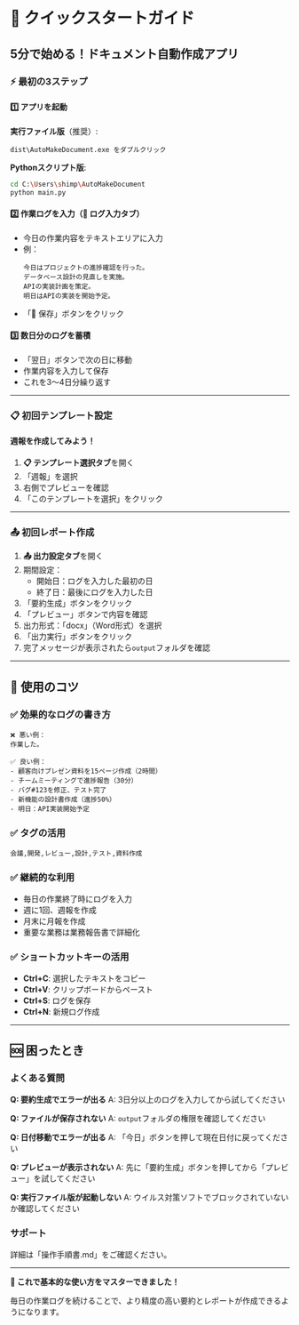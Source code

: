 # 🚀 クイックスタートガイド

## 5分で始める！ドキュメント自動作成アプリ

### ⚡ 最初の3ステップ

#### 1️⃣ アプリを起動

**実行ファイル版**（推奨）:
```
dist\AutoMakeDocument.exe をダブルクリック
```

**Pythonスクリプト版**:
```bash
cd C:\Users\shimp\AutoMakeDocument
python main.py
```

#### 2️⃣ 作業ログを入力（📝 ログ入力タブ）
- 今日の作業内容をテキストエリアに入力
- 例：
  ```
  今日はプロジェクトの進捗確認を行った。
  データベース設計の見直しを実施。
  APIの実装計画を策定。
  明日はAPIの実装を開始予定。
  ```
- 「💾 保存」ボタンをクリック

#### 3️⃣ 数日分のログを蓄積
- 「翌日」ボタンで次の日に移動
- 作業内容を入力して保存
- これを3〜4日分繰り返す

---

### 📋 初回テンプレート設定

#### 週報を作成してみよう！

1. **📋 テンプレート選択タブ**を開く
2. 「週報」を選択
3. 右側でプレビューを確認
4. 「このテンプレートを選択」をクリック

---

### 📤 初回レポート作成

1. **📤 出力設定タブ**を開く
2. 期間設定：
   - 開始日：ログを入力した最初の日
   - 終了日：最後にログを入力した日
3. 「要約生成」ボタンをクリック
4. 「プレビュー」ボタンで内容を確認
5. 出力形式：「docx」（Word形式）を選択
6. 「出力実行」ボタンをクリック
7. 完了メッセージが表示されたら`output`フォルダを確認

---

## 🎯 使用のコツ

### ✅ 効果的なログの書き方
```
❌ 悪い例：
作業した。

✅ 良い例：
- 顧客向けプレゼン資料を15ページ作成（2時間）
- チームミーティングで進捗報告（30分）
- バグ#123を修正、テスト完了
- 新機能の設計書作成（進捗50%）
- 明日：API実装開始予定
```

### ✅ タグの活用
```
会議,開発,レビュー,設計,テスト,資料作成
```

### ✅ 継続的な利用
- 毎日の作業終了時にログを入力
- 週に1回、週報を作成
- 月末に月報を作成
- 重要な業務は業務報告書で詳細化

### ✅ ショートカットキーの活用
- **Ctrl+C**: 選択したテキストをコピー
- **Ctrl+V**: クリップボードからペースト
- **Ctrl+S**: ログを保存
- **Ctrl+N**: 新規ログ作成

---

## 🆘 困ったとき

### よくある質問

**Q: 要約生成でエラーが出る**
A: 3日分以上のログを入力してから試してください

**Q: ファイルが保存されない**
A: `output`フォルダの権限を確認してください

**Q: 日付移動でエラーが出る**
A: 「今日」ボタンを押して現在日付に戻ってください

**Q: プレビューが表示されない**
A: 先に「要約生成」ボタンを押してから「プレビュー」を試してください

**Q: 実行ファイル版が起動しない**
A: ウイルス対策ソフトでブロックされていないか確認してください

### サポート
詳細は「操作手順書.md」をご確認ください。

---

**🎉 これで基本的な使い方をマスターできました！**

毎日の作業ログを続けることで、より精度の高い要約とレポートが作成できるようになります。 